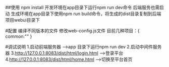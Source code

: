 ##使用
npm install
开发环境在app目录下运行npm run dev命令 后端服务也需启动
生成环境在app目录下使用npm run build命令，将生成的dist目录复制到后端项目webui目录下

#配置
编译不同版本的文件 修改web-config.js文件
目前几种项目：{
   common:""
}

#调试说明
1.启动前端服务器   -->app 目录下运行npm run dev
2.启动中间件服务器
3.http://127.0.0.1:8083/dist/html/login.html    -->登录平台
4.http://127.0.0.1:8083/dist/html/home.html     -->切换至平台首页
